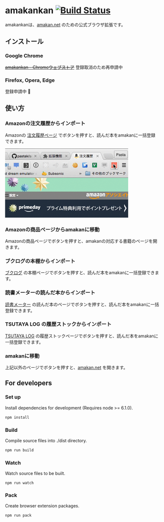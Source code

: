 # amakankan [![Build Status](https://travis-ci.org/amakan/amakankan.svg?branch=master)](https://travis-ci.org/amakan/amakankan)

amakankanは、[amakan.net](https://amakan.net) のための公式ブラウザ拡張です。

## インストール

### Google Chrome

~~[amakankan - Chromeウェブストア](https://chrome.google.com/webstore/detail/amakankan/cbbcooiceghdbkklnkdahccnbbfleoll)~~ 登録取消のため再申請中

### Firefox, Opera, Edge

登録申請中 :bow:

## 使い方

### Amazonの注文履歴からインポート

Amazonの [注文履歴ページ](https://www.amazon.co.jp/gp/css/order-history) でボタンを押すと、読んだ本をamakanに一括登録できます。

![demo](/images/demo.gif)

### Amazonの商品ページからamakanに移動

Amazonの商品ページでボタンを押すと、amakanの対応する書籍のページを開きます。

### ブクログの本棚からインポート

[ブクログ](http://booklog.jp/) の本棚ページでボタンを押すと、読んだ本をamakanに一括登録できます。

### 読書メーターの読んだ本からインポート

[読書メーター](http://bookmeter.com/) の読んだ本のページでボタンを押すと、読んだ本をamakanに一括登録できます。

### TSUTAYA LOG の履歴ストックからインポート

[TSUTAYA LOG](https://log.tsutaya.co.jp/) の履歴ストックページでボタンを押すと、読んだ本をamakanに一括登録できます。

### amakanに移動

上記以外のページでボタンを押すと、[amakan.net](https://amakan.net) を開きます。

## For developers

### Set up

Install dependencies for development (Requires node >= 6.1.0).

```sh
npm install
```

### Build

Compile source files into ./dist directory.

```sh
npm run build
```

### Watch

Watch source files to be built.

```
npm run watch
```

### Pack

Create browser extension packages.

```
npm run pack
```
